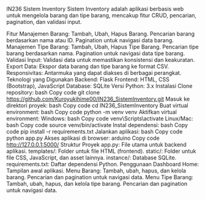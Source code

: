 IN236 Sistem Inventory
Sistem Inventory adalah aplikasi berbasis web untuk mengelola barang dan tipe barang, mencakup fitur CRUD, pencarian, pagination, dan validasi input.

Fitur
Manajemen Barang:
Tambah, Ubah, Hapus Barang.
Pencarian barang berdasarkan nama atau ID.
Pagination untuk navigasi data barang.
Manajemen Tipe Barang:
Tambah, Ubah, Hapus Tipe Barang.
Pencarian tipe barang berdasarkan nama.
Pagination untuk navigasi data tipe barang.
Validasi Input:
Validasi data untuk memastikan konsistensi dan keakuratan.
Export Data:
Ekspor data barang dan tipe barang ke format CSV.
Responsivitas:
Antarmuka yang dapat diakses di berbagai perangkat.
Teknologi yang Digunakan
Backend: Flask
Frontend: HTML, CSS (Bootstrap), JavaScript
Database: SQLite
Versi Python: 3.x
Instalasi
Clone repository:
bash
Copy code
git clone https://github.com/Kuroyukihime00/IN236_SistemInventory.git
Masuk ke direktori proyek:
bash
Copy code
cd IN236_SistemInventory
Buat virtual environment:
bash
Copy code
python -m venv venv
Aktifkan virtual environment:
Windows:
bash
Copy code
venv\Scripts\activate
Linux/Mac:
bash
Copy code
source venv/bin/activate
Instal dependensi:
bash
Copy code
pip install -r requirements.txt
Jalankan aplikasi:
bash
Copy code
python app.py
Akses aplikasi di browser:
arduino
Copy code
http://127.0.0.1:5000/
Struktur Proyek
app.py: File utama untuk backend aplikasi.
templates/: Folder untuk file HTML (frontend).
static/: Folder untuk file CSS, JavaScript, dan asset lainnya.
instance/: Database SQLite.
requirements.txt: Daftar dependensi Python.
Penggunaan
Dashboard Home:
Tampilan awal aplikasi.
Menu Barang:
Tambah, ubah, hapus, dan kelola barang.
Pencarian dan pagination untuk navigasi data.
Menu Tipe Barang:
Tambah, ubah, hapus, dan kelola tipe barang.
Pencarian dan pagination untuk navigasi data.
